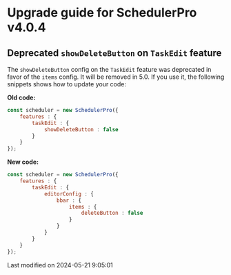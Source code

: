 # Upgrade guide for SchedulerPro v4.0.4

## Deprecated `showDeleteButton` on `TaskEdit` feature

The `showDeleteButton` config on the `TaskEdit` feature was deprecated in favor of the `items` config. It will be
removed in 5.0. If you use it, the following snippets shows how to update your code:

**Old code:**

```javascript
const scheduler = new SchedulerPro({
    features : {
        taskEdit : {
            showDeleteButton : false
        }
    }
});
```

**New code:**

```javascript
const scheduler = new SchedulerPro({
    features : {
        taskEdit : {
            editorConfig : {
                bbar : {
                    items : {
                        deleteButton : false
                    }
                }
            }
        }
    }
});
```


<p class="last-modified">Last modified on 2024-05-21 9:05:01</p>